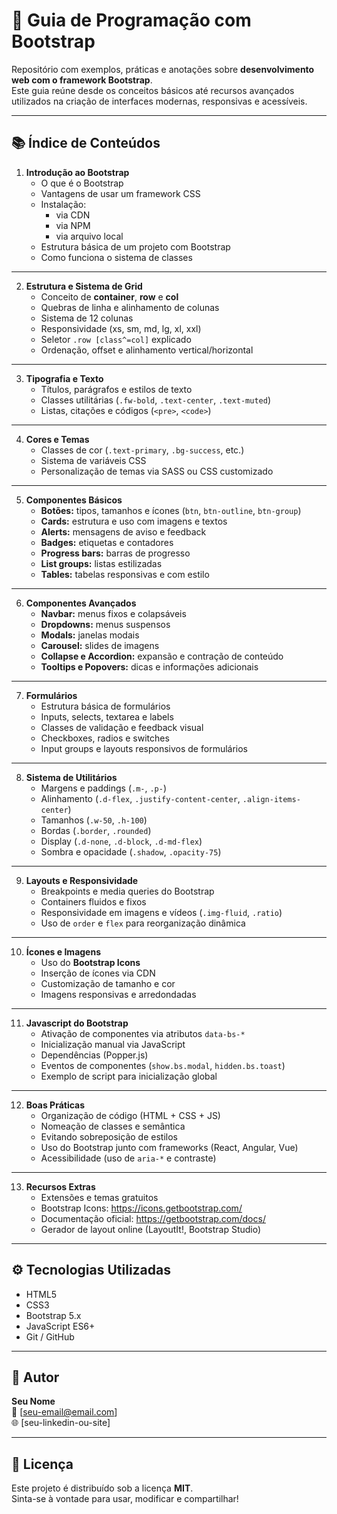 # 🧱 Guia de Programação com Bootstrap

Repositório com exemplos, práticas e anotações sobre **desenvolvimento web com o framework Bootstrap**.  
Este guia reúne desde os conceitos básicos até recursos avançados utilizados na criação de interfaces modernas, responsivas e acessíveis.

---

## 📚 Índice de Conteúdos

1. **Introdução ao Bootstrap**
   - O que é o Bootstrap
   - Vantagens de usar um framework CSS
   - Instalação:
     - via CDN
     - via NPM
     - via arquivo local
   - Estrutura básica de um projeto com Bootstrap
   - Como funciona o sistema de classes

---

2. **Estrutura e Sistema de Grid**
   - Conceito de **container**, **row** e **col**
   - Quebras de linha e alinhamento de colunas
   - Sistema de 12 colunas
   - Responsividade (xs, sm, md, lg, xl, xxl)
   - Seletor `.row [class^=col]` explicado
   - Ordenação, offset e alinhamento vertical/horizontal

---

3. **Tipografia e Texto**
   - Títulos, parágrafos e estilos de texto
   - Classes utilitárias (`.fw-bold`, `.text-center`, `.text-muted`)
   - Listas, citações e códigos (`<pre>`, `<code>`)

---

4. **Cores e Temas**
   - Classes de cor (`.text-primary`, `.bg-success`, etc.)
   - Sistema de variáveis CSS
   - Personalização de temas via SASS ou CSS customizado

---

5. **Componentes Básicos**
   - **Botões:** tipos, tamanhos e ícones (`btn`, `btn-outline`, `btn-group`)
   - **Cards:** estrutura e uso com imagens e textos
   - **Alerts:** mensagens de aviso e feedback
   - **Badges:** etiquetas e contadores
   - **Progress bars:** barras de progresso
   - **List groups:** listas estilizadas
   - **Tables:** tabelas responsivas e com estilo

---

6. **Componentes Avançados**
   - **Navbar:** menus fixos e colapsáveis
   - **Dropdowns:** menus suspensos
   - **Modals:** janelas modais
   - **Carousel:** slides de imagens
   - **Collapse e Accordion:** expansão e contração de conteúdo
   - **Tooltips e Popovers:** dicas e informações adicionais

---

7. **Formulários**
   - Estrutura básica de formulários
   - Inputs, selects, textarea e labels
   - Classes de validação e feedback visual
   - Checkboxes, radios e switches
   - Input groups e layouts responsivos de formulários

---

8. **Sistema de Utilitários**
   - Margens e paddings (`.m-`, `.p-`)
   - Alinhamento (`.d-flex`, `.justify-content-center`, `.align-items-center`)
   - Tamanhos (`.w-50`, `.h-100`)
   - Bordas (`.border`, `.rounded`)
   - Display (`.d-none`, `.d-block`, `.d-md-flex`)
   - Sombra e opacidade (`.shadow`, `.opacity-75`)

---

9. **Layouts e Responsividade**
   - Breakpoints e media queries do Bootstrap
   - Containers fluidos e fixos
   - Responsividade em imagens e vídeos (`.img-fluid`, `.ratio`)
   - Uso de `order` e `flex` para reorganização dinâmica

---

10. **Ícones e Imagens**
    - Uso do **Bootstrap Icons**
    - Inserção de ícones via CDN
    - Customização de tamanho e cor
    - Imagens responsivas e arredondadas

---

11. **Javascript do Bootstrap**
    - Ativação de componentes via atributos `data-bs-*`
    - Inicialização manual via JavaScript
    - Dependências (Popper.js)
    - Eventos de componentes (`show.bs.modal`, `hidden.bs.toast`)
    - Exemplo de script para inicialização global

---

12. **Boas Práticas**
    - Organização de código (HTML + CSS + JS)
    - Nomeação de classes e semântica
    - Evitando sobreposição de estilos
    - Uso do Bootstrap junto com frameworks (React, Angular, Vue)
    - Acessibilidade (uso de `aria-*` e contraste)

---

13. **Recursos Extras**
    - Extensões e temas gratuitos
    - Bootstrap Icons: https://icons.getbootstrap.com/
    - Documentação oficial: https://getbootstrap.com/docs/
    - Gerador de layout online (LayoutIt!, Bootstrap Studio)

---

## ⚙️ Tecnologias Utilizadas
- HTML5  
- CSS3  
- Bootstrap 5.x  
- JavaScript ES6+  
- Git / GitHub  

---

## 🧠 Autor
**Seu Nome**  
📧 [seu-email@email.com]  
🌐 [seu-linkedin-ou-site]  

---

## 📄 Licença
Este projeto é distribuído sob a licença **MIT**.  
Sinta-se à vontade para usar, modificar e compartilhar!
